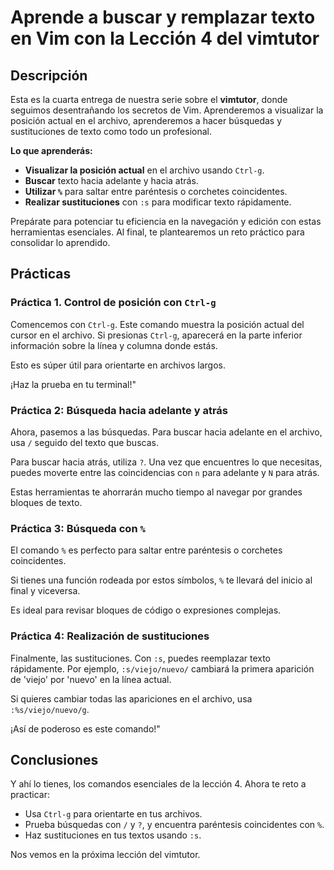 # Aprende a buscar y remplazar texto en Vim con la Lección 4 del vimtutor

## Descripción

Esta es la cuarta entrega de nuestra serie sobre el **vimtutor**, donde seguimos desentrañando los secretos de Vim.
Aprenderemos a visualizar la posición actual en el archivo, aprenderemos a hacer búsquedas y sustituciones de
texto como todo un profesional.

**Lo que aprenderás:**

* **Visualizar la posición actual** en el archivo usando `Ctrl-g`.
* **Buscar** texto hacia adelante y hacia atrás.
* **Utilizar `%`** para saltar entre paréntesis o corchetes coincidentes.
* **Realizar sustituciones** con `:s` para modificar texto rápidamente.

Prepárate para potenciar tu eficiencia en la navegación y edición con estas herramientas esenciales. Al final,
te plantearemos un reto práctico para consolidar lo aprendido.

## Prácticas

### Práctica 1. Control de posición con `Ctrl-g`

Comencemos con `Ctrl-g`. Este comando muestra la posición actual del cursor en el archivo. Si presionas `Ctrl-g`,
aparecerá en la parte inferior información sobre la línea y columna donde estás.

Esto es súper útil para orientarte en archivos largos.

¡Haz la prueba en tu terminal!"

### Práctica 2: Búsqueda hacia adelante y atrás

Ahora, pasemos a las búsquedas. Para buscar hacia adelante en el archivo, usa `/` seguido del texto que buscas.

Para buscar hacia atrás, utiliza `?`. Una vez que encuentres lo que necesitas, puedes moverte entre las
coincidencias con `n` para adelante y `N` para atrás.

Estas herramientas te ahorrarán mucho tiempo al navegar por grandes bloques de texto.

### Práctica 3: Búsqueda con `%`

El comando `%` es perfecto para saltar entre paréntesis o corchetes coincidentes.

Si tienes una función rodeada por estos símbolos, `%` te llevará del inicio al final y viceversa.

Es ideal para revisar bloques de código o expresiones complejas.

### Práctica 4: Realización de sustituciones

Finalmente, las sustituciones. Con `:s`, puedes reemplazar texto rápidamente. Por ejemplo, `:s/viejo/nuevo/`
cambiará la primera aparición de 'viejo' por 'nuevo' en la línea actual.

Si quieres cambiar todas las apariciones en el archivo, usa `:%s/viejo/nuevo/g`.

¡Así de poderoso es este comando!"

## Conclusiones

Y ahí lo tienes, los comandos esenciales de la lección 4. Ahora te reto a practicar:

* Usa `Ctrl-g` para orientarte en tus archivos.
* Prueba búsquedas con `/` y `?`, y encuentra paréntesis coincidentes con `%`.
* Haz sustituciones en tus textos usando `:s`.

Nos vemos en la próxima lección del vimtutor.
